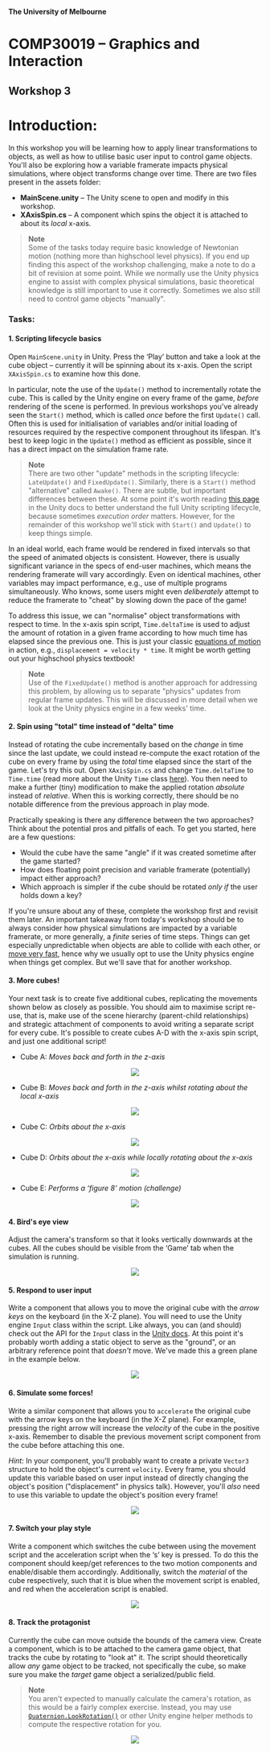**The University of Melbourne**
# COMP30019 – Graphics and Interaction

## Workshop 3


# Introduction:

In this workshop you will be learning how to apply linear transformations to objects, 
as well as how to utilise basic user input to control game objects. You'll also be exploring
how a variable framerate impacts physical simulations, where object transforms change over time.
There are two files present in the assets folder:
* **MainScene.unity** – The Unity scene to open and modify in this workshop.
* **XAxisSpin.cs** – A component which spins the object it is attached to about its _local_ x-axis.

> **Note** <br>
> Some of the tasks today require basic knowledge of Newtonian motion (nothing more than highschool level physics). 
> If you end up finding this aspect of the workshop challenging, 
> make a note to do a bit of revision at some point. 
> While we normally use the Unity physics engine to assist with complex physical simulations, 
> basic theoretical knowledge is still important to use it correctly. Sometimes we 
> also still need to control game objects "manually".

### Tasks:

#### 1. Scripting lifecycle basics

Open `MainScene.unity` in Unity. Press the ‘Play’ button and take a look at the cube object – currently it will be spinning about its x-axis. Open the script `XAxisSpin.cs` to examine how this done. 

In particular, note the use of the `Update()` method to incrementally rotate the cube.
This is called by the Unity engine on every frame of the game, _before_ rendering of the scene
is performed. In previous workshops you've already seen the `Start()` method, 
which is called _once_ before the first `Update()` call. Often this is
used for initialisation of variables and/or initial loading of resources
required by the respective component throughout its lifespan. It's best to keep logic
in the `Update()` method as efficient as possible, since it has a direct 
impact on the simulation frame rate.

> **Note** <br>
> There are two other "update" methods in the scripting lifecycle: `LateUpdate()`
> and `FixedUpdate()`. Similarly, there is a `Start()` method "alternative" called
> `Awake()`. There are subtle, but important differences between these. 
> At some point it's worth reading [this page](https://docs.unity3d.com/Manual/ExecutionOrder.html)
> in the Unity docs to better understand the full Unity scripting lifecycle, because sometimes
> _execution order_ matters. However, for the remainder of this workshop we'll 
> stick with `Start()` and `Update()` to keep things simple.

In an ideal world, each frame would be rendered in fixed intervals so that the 
speed of animated objects is consistent. However, there is usually
significant variance in the specs of end-user machines, which means the rendering
framerate will vary accordingly. Even on identical machines, other variables may
impact performance, e.g., use of multiple programs simultaneously. Who knows, some users 
might even _deliberately_ attempt to reduce the framerate to "cheat" by slowing down
the pace of the game!

To address this issue, we can "normalise" object transformations with respect to time.
In the x-axis spin script, `Time.deltaTime` is used to adjust the amount of rotation
in a given frame according to how much time has elapsed since the previous one. This 
is just your classic [equations of motion](https://isaacphysics.org/concepts/cp_eq_of_motion) in
action, e.g., `displacement = velocity * time`. It might be worth getting out your highschool physics textbook!

> **Note** <br>
> Use of the `FixedUpdate()` method is another approach for addressing this problem,
> by allowing us to separate "physics" updates from regular frame updates. This will
> be discussed in more detail when we look at the Unity physics engine in a few weeks' time.

#### 2. Spin using "total" time instead of "delta" time

Instead of rotating the cube incrementally based on the _change_ in time since the last update, 
we could instead re-compute the exact rotation
of the cube on every frame by using the _total_ time elapsed since the start of the
game. Let's try this out. Open `XAxisSpin.cs` and change `Time.deltaTime` to `Time.time` (read more
about the Unity `Time` class [here](https://docs.unity3d.com/Manual/TimeFrameManagement.html)). 
You then need to make a
further (tiny) modification to make the applied rotation _absolute_ instead of _relative_. When this
is working correctly, there should be no notable difference from the previous approach in play mode.

Practically speaking is there any difference between the two approaches? Think about the potential
pros and pitfalls of each. To get you started, here are a few questions:

- Would the cube have the same "angle" if it was created sometime after the game started?
- How does floating point precision and variable framerate (potentially) impact either approach?
- Which approach is simpler if the cube should be rotated _only if_ the user holds down a key?

If you're unsure about any of these, complete the workshop first and revisit them later. 
An important takeaway from today's workshop should be to always consider how physical simulations
are impacted by a variable framerate, or more generally, a _finite_ series of time steps.
Things can get especially unpredictable when
objects are able to collide with each other, or [move very fast](https://www.aorensoftware.com/blog/2011/06/01/when-bullets-move-too-fast/), hence why we usually opt to use the Unity
physics engine when things get complex. But we'll save that for another workshop.

#### 3. More cubes!

Your next task is to create five additional cubes,
replicating the movements shown below as closely as possible. You should aim to
maximise script re-use, that is, make use of the scene hierarchy (parent-child 
relationships) and strategic attachment of components to avoid writing a separate script
for every cube. It's possible to create cubes A-D with the x-axis spin script, and 
just one additional script!

* Cube A: _Moves back and forth in the z-axis_

<p align="center">
  <img src="Gifs/Q1-1.gif">
</p>

* Cube B: _Moves back and forth in the z-axis whilst rotating about the local x-axis_

<p align="center">
  <img src="Gifs/Q1-2.gif">
</p>

* Cube C: _Orbits about the x-axis_

<p align="center">
  <img src="Gifs/Q1-3.gif">
</p>

* Cube D: _Orbits about the x-axis while locally rotating about the x-axis_

<p align="center">
  <img src="Gifs/Q1-4.gif">
</p>

* Cube E: _Performs a ‘figure 8’ motion (challenge)_

<p align="center">
  <img src="Gifs/Q1-5.gif">
</p>


#### 4. Bird's eye view

Adjust the camera's transform so that it looks vertically downwards at the cubes. 
All the cubes should be visible from the ‘Game’ tab when the simulation 
is running.

<p align="center">
  <img src="Gifs/Q2.gif">
</p>

#### 5. Respond to user input

Write a component that allows you to move the original cube with the _arrow keys_ on the 
keyboard (in the X-Z plane). You will need to use the Unity engine `Input`
class within the script. Like always, you can (and should) check out the API for the `Input` 
class in the [Unity docs](https://docs.unity3d.com/ScriptReference/Input.html).
At this point it's probably worth adding a static object to serve as the "ground",
or an arbitrary reference point that _doesn't_ move. We've made 
this a green plane in the example below.

<p align="center">
  <img src="Gifs/Q3.gif">
</p>

#### 6. Simulate some forces!
Write a similar component that allows you to `accelerate` the original cube 
with the arrow keys on the keyboard (in the X-Z plane). For example, 
pressing the right arrow will increase the _velocity_ of the cube in the 
positive x-axis. Remember to disable the previous movement script 
component from the cube before attaching this one.

_Hint:_ In your component, you'll probably want to create a private `Vector3` structure to hold the object's
current `velocity`. Every frame, you should update this variable based on user
input instead of directly changing the object's position ("displacement" in physics talk).
However, you'll _also_ need to use this variable to update the object's position every frame!

<p align="center">
  <img src="Gifs/Q4.gif">
</p>

#### 7. Switch your play style

Write a component which switches the cube between using the movement 
script and the acceleration script when the ‘s’ key is pressed. To do this
the component should keep/get references to the two motion components and 
enable/disable them accordingly.
Additionally, switch the _material_ of the cube respectively, such that it is 
blue when the movement script is enabled, and red when the acceleration 
script is enabled.

<p align="center">
  <img src="Gifs/Q5.gif">
</p>

#### 8. Track the protagonist

Currently the cube can move outside the bounds of the camera view. Create a
component, which is to be attached to the camera game object, that tracks the 
cube by rotating to "look at" it. The script should theoretically 
allow _any_ game object to be tracked, not specifically the cube, so make sure
you make the _target_ game object a serialized/public field.

> **Note** <br>
> You aren't expected to manually calculate the camera's rotation, 
> as this would be a fairly complex exercise. Instead, you may use 
[`Quaternion.LookRotation()`](https://docs.unity3d.com/ScriptReference/Quaternion.LookRotation.html) 
> or other Unity engine helper methods to compute the respective rotation for you.

<p align="center">
  <img src="Gifs/Q6.gif">
</p>
